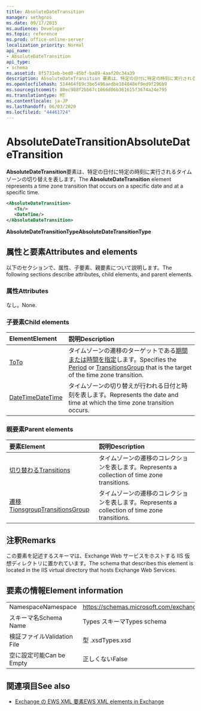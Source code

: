 ```yaml
---
title: AbsoluteDateTransition
manager: sethgros
ms.date: 09/17/2015
ms.audience: Developer
ms.topic: reference
ms.prod: office-online-server
localization_priority: Normal
api_name:
- AbsoluteDateTransition
api_type:
- schema
ms.assetid: 8f5731eb-bed0-45bf-ba89-4aaf20c34a39
description: AbsoluteDateTransition 要素は、特定の日付に特定の時刻に実行されるタイムゾーンの切り替えを表します。
ms.openlocfilehash: 514464f69c3be5496aedbe184848ef9ed9f296b9
ms.sourcegitcommit: 88ec988f2bb67c1866d06b361615f3674a24e795
ms.translationtype: MT
ms.contentlocale: ja-JP
ms.lasthandoff: 06/03/2020
ms.locfileid: "44461724"
---
```

# <a name="absolutedatetransition"></a><span data-ttu-id="bc5df-103">AbsoluteDateTransition</span><span class="sxs-lookup"><span data-stu-id="bc5df-103">AbsoluteDateTransition</span></span>

<span data-ttu-id="bc5df-104">**AbsoluteDateTransition**要素は、特定の日付に特定の時刻に実行されるタイムゾーンの切り替えを表します。</span><span class="sxs-lookup"><span data-stu-id="bc5df-104">The **AbsoluteDateTransition** element represents a time zone transition that occurs on a specific date and at a specific time.</span></span> 
  
```xml
<AbsoluteDateTransition>
   <To/>
   <DateTime/>
</AbsoluteDateTransition>
```

<span data-ttu-id="bc5df-105">**AbsoluteDateTransitionType**</span><span class="sxs-lookup"><span data-stu-id="bc5df-105">**AbsoluteDateTransitionType**</span></span>

## <a name="attributes-and-elements"></a><span data-ttu-id="bc5df-106">属性と要素</span><span class="sxs-lookup"><span data-stu-id="bc5df-106">Attributes and elements</span></span>

<span data-ttu-id="bc5df-107">以下のセクションで、属性、子要素、親要素について説明します。</span><span class="sxs-lookup"><span data-stu-id="bc5df-107">The following sections describe attributes, child elements, and parent elements.</span></span>
  
### <a name="attributes"></a><span data-ttu-id="bc5df-108">属性</span><span class="sxs-lookup"><span data-stu-id="bc5df-108">Attributes</span></span>

<span data-ttu-id="bc5df-109">なし。</span><span class="sxs-lookup"><span data-stu-id="bc5df-109">None.</span></span>
  
### <a name="child-elements"></a><span data-ttu-id="bc5df-110">子要素</span><span class="sxs-lookup"><span data-stu-id="bc5df-110">Child elements</span></span>

|<span data-ttu-id="bc5df-111">**Element**</span><span class="sxs-lookup"><span data-stu-id="bc5df-111">**Element**</span></span>|<span data-ttu-id="bc5df-112">**説明**</span><span class="sxs-lookup"><span data-stu-id="bc5df-112">**Description**</span></span>|
|:-----|:-----|
|[<span data-ttu-id="bc5df-113">To</span><span class="sxs-lookup"><span data-stu-id="bc5df-113">To</span></span>](to.md) <br/> |<span data-ttu-id="bc5df-114">タイムゾーンの遷移のターゲットである[期間](period.md)[または時間を指定](transitionsgroup.md)します。</span><span class="sxs-lookup"><span data-stu-id="bc5df-114">Specifies the [Period](period.md) or [TransitionsGroup](transitionsgroup.md) that is the target of the time zone transition.</span></span>  <br/> |
|[<span data-ttu-id="bc5df-115">DateTime</span><span class="sxs-lookup"><span data-stu-id="bc5df-115">DateTime</span></span>](datetime.md) <br/> |<span data-ttu-id="bc5df-116">タイムゾーンの切り替えが行われる日付と時刻を表します。</span><span class="sxs-lookup"><span data-stu-id="bc5df-116">Represents the date and time at which the time zone transition occurs.</span></span>  <br/> |
   
### <a name="parent-elements"></a><span data-ttu-id="bc5df-117">親要素</span><span class="sxs-lookup"><span data-stu-id="bc5df-117">Parent elements</span></span>

|<span data-ttu-id="bc5df-118">**要素**</span><span class="sxs-lookup"><span data-stu-id="bc5df-118">**Element**</span></span>|<span data-ttu-id="bc5df-119">**説明**</span><span class="sxs-lookup"><span data-stu-id="bc5df-119">**Description**</span></span>|
|:-----|:-----|
|[<span data-ttu-id="bc5df-120">切り替わる</span><span class="sxs-lookup"><span data-stu-id="bc5df-120">Transitions</span></span>](transitions.md) <br/> |<span data-ttu-id="bc5df-121">タイムゾーンの遷移のコレクションを表します。</span><span class="sxs-lookup"><span data-stu-id="bc5df-121">Represents a collection of time zone transitions.</span></span>  <br/> |
|[<span data-ttu-id="bc5df-122">遷移 Tionsgroup</span><span class="sxs-lookup"><span data-stu-id="bc5df-122">TransitionsGroup</span></span>](transitionsgroup.md) <br/> |<span data-ttu-id="bc5df-123">タイムゾーンの遷移のコレクションを表します。</span><span class="sxs-lookup"><span data-stu-id="bc5df-123">Represents a collection of time zone transitions.</span></span>  <br/> |
   
## <a name="remarks"></a><span data-ttu-id="bc5df-124">注釈</span><span class="sxs-lookup"><span data-stu-id="bc5df-124">Remarks</span></span>

<span data-ttu-id="bc5df-125">この要素を記述するスキーマは、Exchange Web サービスをホストする IIS 仮想ディレクトリに置かれています。</span><span class="sxs-lookup"><span data-stu-id="bc5df-125">The schema that describes this element is located in the IIS virtual directory that hosts Exchange Web Services.</span></span>
  
## <a name="element-information"></a><span data-ttu-id="bc5df-126">要素の情報</span><span class="sxs-lookup"><span data-stu-id="bc5df-126">Element information</span></span>

|||
|:-----|:-----|
|<span data-ttu-id="bc5df-127">Namespace</span><span class="sxs-lookup"><span data-stu-id="bc5df-127">Namespace</span></span>  <br/> |https://schemas.microsoft.com/exchange/services/2006/types  <br/> |
|<span data-ttu-id="bc5df-128">スキーマ名</span><span class="sxs-lookup"><span data-stu-id="bc5df-128">Schema Name</span></span>  <br/> |<span data-ttu-id="bc5df-129">Types スキーマ</span><span class="sxs-lookup"><span data-stu-id="bc5df-129">Types schema</span></span>  <br/> |
|<span data-ttu-id="bc5df-130">検証ファイル</span><span class="sxs-lookup"><span data-stu-id="bc5df-130">Validation File</span></span>  <br/> |<span data-ttu-id="bc5df-131">型 .xsd</span><span class="sxs-lookup"><span data-stu-id="bc5df-131">Types.xsd</span></span>  <br/> |
|<span data-ttu-id="bc5df-132">空に設定可能</span><span class="sxs-lookup"><span data-stu-id="bc5df-132">Can be Empty</span></span>  <br/> |<span data-ttu-id="bc5df-133">正しくない</span><span class="sxs-lookup"><span data-stu-id="bc5df-133">False</span></span>  <br/> |
   
## <a name="see-also"></a><span data-ttu-id="bc5df-134">関連項目</span><span class="sxs-lookup"><span data-stu-id="bc5df-134">See also</span></span>

- [<span data-ttu-id="bc5df-135">Exchange の EWS XML 要素</span><span class="sxs-lookup"><span data-stu-id="bc5df-135">EWS XML elements in Exchange</span></span>](ews-xml-elements-in-exchange.md)

